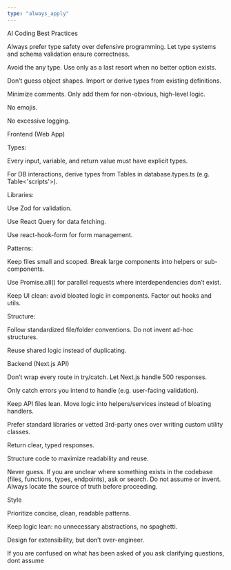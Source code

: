 ```yaml
---
type: "always_apply"
---
```


AI Coding Best Practices

Always prefer type safety over defensive programming. Let type systems and schema validation ensure correctness.

Avoid the any type. Use only as a last resort when no better option exists.

Don’t guess object shapes. Import or derive types from existing definitions.

Minimize comments. Only add them for non-obvious, high-level logic.

No emojis.

No excessive logging.

Frontend (Web App)

Types:

Every input, variable, and return value must have explicit types.

For DB interactions, derive types from Tables in database.types.ts (e.g. Table<'scripts'>).

Libraries:

Use Zod
 for validation.

Use React Query
 for data fetching.

Use react-hook-form
 for form management.

Patterns:

Keep files small and scoped. Break large components into helpers or sub-components.

Use Promise.all() for parallel requests where interdependencies don’t exist.

Keep UI clean: avoid bloated logic in components. Factor out hooks and utils.

Structure:

Follow standardized file/folder conventions. Do not invent ad-hoc structures.

Reuse shared logic instead of duplicating.

Backend (Next.js API)

Don’t wrap every route in try/catch. Let Next.js handle 500 responses.

Only catch errors you intend to handle (e.g. user-facing validation).

Keep API files lean. Move logic into helpers/services instead of bloating handlers.

Prefer standard libraries or vetted 3rd-party ones over writing custom utility classes.

Return clear, typed responses.

Structure code to maximize readability and reuse.

Never guess. If you are unclear where something exists in the codebase (files, functions, types, endpoints), ask or search. Do not assume or invent. Always locate the source of truth before proceeding.

Style

Prioritize concise, clean, readable patterns.

Keep logic lean: no unnecessary abstractions, no spaghetti.

Design for extensibility, but don’t over-engineer.

If you are confused on what has been asked of you ask clarifying questions, dont assume